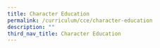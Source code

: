 ```yaml
---
title: Character Education
permalink: /curriculum/cce/character-education
description: ""
third_nav_title: Character Education
---
```

